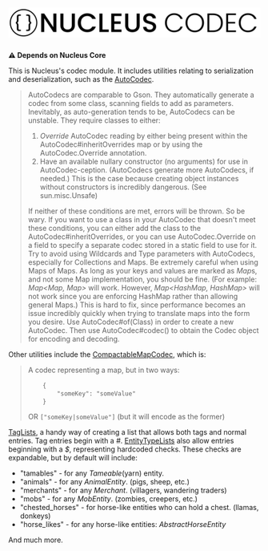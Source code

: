 <h1>
    <picture>
        <source media="(prefers-color-scheme: dark)" srcset="banner-white.svg">
        <img src="banner.svg" alt="Nucleus Codec">
    </picture> 
</h1>

**⚠️ Depends on Nucleus Core**

This is Nucleus's codec module. It includes utilities relating to serialization and deserialization, such as the [AutoCodec](https://github.com/RedPxnda/Nucleus/blob/refactor/codec/codec-common/src/main/java/com/redpxnda/nucleus/codec/AutoCodec.java).
> AutoCodecs are comparable to Gson. They automatically generate a codec from some class, scanning fields to add as parameters. Inevitably, as auto-generation tends to be, AutoCodecs can 
> be unstable. They require classes to either: <br>
> 1. *Override* AutoCodec reading by either being present within the AutoCodec#inheritOverrides
> map or by using the AutoCodec.Override annotation. <br>
> 2. Have an available nullary constructor (no arguments) for use in AutoCodec-ception. (AutoCodecs generate more AutoCodecs, if needed.) 
> This is the case because creating object instances without constructors is incredibly dangerous. (See sun.misc.Unsafe) <br>
>
> If neither of these conditions are met, errors will be thrown. So be wary. If you want to use a class in
> your AutoCodec that doesn't meet these conditions, you can either add the class to the AutoCodec#inheritOverrides,
> or you can use AutoCodec.Override on a field to specify a separate codec stored in a static field to use for it. <br>
> Try to avoid using Wildcards and Type parameters with AutoCodecs, especially for Collections and Maps.
> Be extremely careful when using Maps of Maps. As long as your keys and values are marked as *Map*s, and not some Map implementation,
> you should be fine. (For example: *Map<Map<String>, Map<Integer>>* will work. However, *Map<HashMap<String>, HashMap<Integer>>*
> will not work since you are enforcing HashMap rather than allowing general Maps.) This is hard to fix, since performance becomes
> an issue incredibly quickly when trying to translate maps into the form you desire.
> Use AutoCodec#of(Class) in order to create a new AutoCodec. Then use AutoCodec#codec() to
> obtain the Codec object for encoding and decoding. <br>

Other utilities include the [CompactableMapCodec](https://github.com/RedPxnda/Nucleus/blob/refactor/codec/codec-common/src/main/java/com/redpxnda/nucleus/codec/CompactableMapCodec.java),
which is:
> A codec representing a map, but in two ways:
> ```
>     {
>         "someKey": "someValue"
>     }
> ```
> OR
> <code>["someKey|someValue"]</code> (but it will encode as the former)

[TagLists](https://github.com/RedPxnda/Nucleus/tree/refactor/codec/codec-common/src/main/java/com/redpxnda/nucleus/util/tag), a handy way of creating a list
that allows both tags and normal entries. Tag entries begin with a *#*. [EntityTypeLists](https://github.com/RedPxnda/Nucleus/blob/refactor/codec/codec-common/src/main/java/com/redpxnda/nucleus/util/tag/EntityTypeList.java)
also allow entries beginning with a *$*, representing hardcoded checks. These checks are expandable, but by default will include:
* "tamables" - for any *Tameable*(yarn) entity.
* "animals" - for any *AnimalEntity*. (pigs, sheep, etc.)
* "merchants" - for any *Merchant*. (villagers, wandering traders)
* "mobs" - for any *MobEntity*. (zombies, creepers, etc.)
* "chested_horses" - for horse-like entities who can hold a chest. (llamas, donkeys)
* "horse_likes" - for any horse-like entities: *AbstractHorseEntity*

And much more. 
